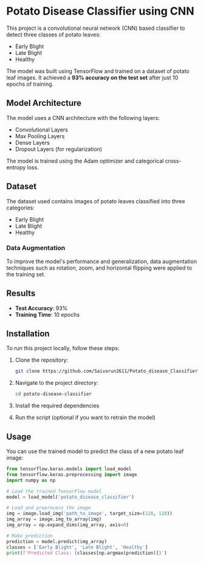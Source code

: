 # Potato Disease Classifier using CNN

This project is a convolutional neural network (CNN) based classifier to detect three classes of potato leaves:
- Early Blight
- Late Blight
- Healthy

The model was built using TensorFlow and trained on a dataset of potato leaf images. It achieved a **93% accuracy on the test set** after just 10 epochs of training.

## Model Architecture
The model uses a CNN architecture with the following layers:
- Convolutional Layers
- Max Pooling Layers
- Dense Layers
- Dropout Layers (for regularization)

The model is trained using the Adam optimizer and categorical cross-entropy loss.

## Dataset
The dataset used contains images of potato leaves classified into three categories:
- Early Blight
- Late Blight
- Healthy

### Data Augmentation
To improve the model's performance and generalization, data augmentation techniques such as rotation, zoom, and horizontal flipping were applied to the training set.

## Results
- **Test Accuracy**: 93%
- **Training Time**: 10 epochs

## Installation

To run this project locally, follow these steps:

1. Clone the repository:
    ```bash
    git clone https://github.com/Saivarun2611/Potato_disease_Classifier.git
    ```
2. Navigate to the project directory:
    ```bash
    cd potato-disease-classifier
    ```

3. Install the required dependencies
   
4. Run the script (optional if you want to retrain the model)
    

## Usage

You can use the trained model to predict the class of a new potato leaf image:

```python
from tensorflow.keras.models import load_model
from tensorflow.keras.preprocessing import image
import numpy as np

# Load the trained TensorFlow model
model = load_model('potato_disease_classifier')

# Load and preprocess the image
img = image.load_img('path_to_image', target_size=(128, 128))
img_array = image.img_to_array(img)
img_array = np.expand_dims(img_array, axis=0)

# Make prediction
prediction = model.predict(img_array)
classes = ['Early Blight', 'Late Blight', 'Healthy']
print(f'Predicted Class: {classes[np.argmax(prediction)]}')
